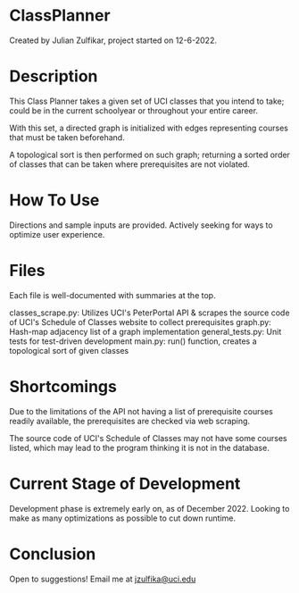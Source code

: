 # ClassPlanner
Created by Julian Zulfikar, project started on 12-6-2022.

# Description
This Class Planner takes a given set of UCI classes that you intend to take; could be in the current schoolyear or throughout your entire career.

With this set, a directed graph is initialized with edges representing courses that must be taken beforehand.

A topological sort is then performed on such graph; returning a sorted order of classes that can be taken where prerequisites are not violated.

# How To Use
Directions and sample inputs are provided. Actively seeking for ways to optimize user experience.

# Files
Each file is well-documented with summaries at the top.

classes_scrape.py: Utilizes UCI's PeterPortal API & scrapes the source code of UCI's Schedule of Classes website to collect prerequisites
graph.py: Hash-map adjacency list of a graph implementation
general_tests.py: Unit tests for test-driven development
main.py: run() function, creates a topological sort of given classes

# Shortcomings
Due to the limitations of the API not having a list of prerequisite courses readily available, the prerequisites are checked via web scraping.

The source code of UCI's Schedule of Classes may not have some courses listed, which may lead to the program thinking it is not in the database.

# Current Stage of Development
Development phase is extremely early on, as of December 2022. Looking to make as many optimizations as possible to cut down runtime.

# Conclusion
Open to suggestions! Email me at jzulfika@uci.edu